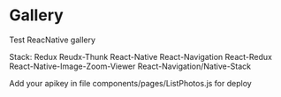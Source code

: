 # Gallery
Test ReacNative gallery

Stack:
  Redux
  Reudx-Thunk
  React-Native
  React-Navigation
  React-Redux
  React-Native-Image-Zoom-Viewer
  React-Navigation/Native-Stack
  
Add your apikey in file components/pages/ListPhotos.js for deploy
